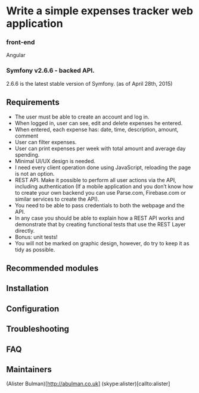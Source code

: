 # Write a simple expenses tracker web application

### front-end

Angular

### Symfony v2.6.6 - backed API.

2.6.6 is the latest stable version of Symfony. (as of April 28th, 2015)

## Requirements

* The user must be able to create an account and log in.
* When logged in, user can see, edit and delete expenses he entered.
* When entered, each expense has: date, time, description, amount, comment
* User can filter expenses.
* User can print expenses per week with total amount and average day spending.
* Minimal UI/UX design is needed.
* I need every client operation done using JavaScript, reloading the page is not an option.
* REST API. Make it possible to perform all user actions via the API, including authentication (If a mobile application and you don’t know how to create your own backend you can use Parse.com, Firebase.com or similar services to create the API).
* You need to be able to pass credentials to both the webpage and the API.
* In any case you should be able to explain how a REST API works and demonstrate that by creating functional tests that use the REST Layer directly.
* Bonus: unit tests!
* You will not be marked on graphic design, however, do try to keep it as tidy as possible.

## Recommended modules


## Installation


## Configuration


## Troubleshooting


## FAQ


## Maintainers

(Alister Bulman)[http://abulman.co.uk] (skype:alister)[callto:alister]
